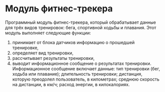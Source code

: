 # Модуль фитнес-трекера
Программный модуль фитнес-трекера, который обрабатывает данные для трёх видов тренировок: бега, спортивной ходьбы и плавания. 
Этот модуль выполняет следующие функции:
1) принимает от блока датчиков информацию о прошедшей тренировке,
2) определяет вид тренировки,
3) рассчитывает результаты тренировки,
4) выводит информационное сообщение о результатах тренировки.
Информационное сообщение включает данные:
тип тренировки (бег, ходьба или плавание);
длительность тренировки;
дистанция, которую преодолел пользователь, в километрах;
среднюю скорость на дистанции, в км/ч;
расход энергии, в килокалориях.
